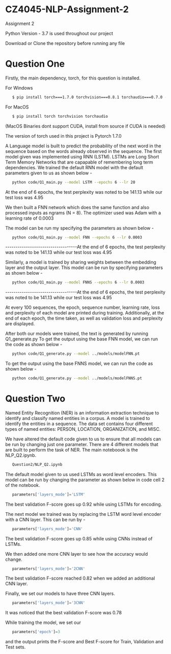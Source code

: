 # CZ4045-NLP-Assignment-2
Assignment 2

Python Version - 3.7 is used throughout our project

Download or Clone the repository before running any file

# Question One
Firstly, the main dependency, torch, for this question is installed. 

For Windows
```bash
   $ pip install torch===1.7.0 torchvision===0.8.1 torchaudio===0.7.0 -f https://download.pytorch.org/whl/torch_stable.html
```

For MacOS
```bash
   $ pip install torch torchvision torchaudio
```
(MacOS Binaries dont support CUDA, install from source if CUDA is needed)

The version of torch used in this project is Pytorch 1.7.0

A Language model is built to predict the probability of the next word in the sequence based on the words
already observed in the sequence. The first model given was implemented using RNN (LSTM). LSTMs are Long Short Term Memory 
Networks that are capapable of remembering long term dependencies. We trained the default RNN model with the default
parameters given to us as shown below - 
```bash
   python code/Q1_main.py --model LSTM --epochs 6 --lr 20
```

At the end of 6 epochs, the test perplexity was noted to be 141.13 while our test loss was 4.95

We then built a FNN network which does the same function and also processed inputs as ngrams (N = 8). The optimizer used was Adam with 
a learning rate of 0.0003

The model can be run my specifying the parameters as shown below - 
```bash
   python code/Q1_main.py --model FNN --epochs 6 --lr 0.0003
```

-----------------------------------At the end of 6 epochs, the test perplexity was noted to be 141.13 while our test loss was 4.95

Similarly, a model is trained by sharing weights between the embedding layer and the output layer. This model can be run by
specifying parameters as shown below - 
```bash
   python code/Q1_main.py --model FNNS --epochs 6 --lr 0.0003
```

-----------------------------------At the end of 6 epochs, the test perplexity was noted to be 141.13 while our test loss was 4.95

At every 100 sequences, the epoch, sequence number, learning rate, loss and perplexity of each model are printed during training. 
Additionally, at the end of each epoch, the time taken, as well as validation loss and perplexity are displayed.

After both our models were trained, the text is generated by running Q1_generate.py
To get the output using the base FNN model, we can run the code as shown below - 
```bash
   python code/Q1_generate.py --model ../models/modelFNN.pt 
```

To get the output using the base FNNS model, we can run the code as shown below - 
```bash
   python code/Q1_generate.py --model ../models/modelFNNS.pt 
```



# Question Two
Named Entity Recognition (NER) is an information extraction technique to identify and classify named entities in a corpus.
A model is trained to identify the entities in a sequence.  The data set contains four different types of named entities: PERSON, 
LOCATION, ORGANIZATION, and MISC. 

We have altered the default code given to us to ensure that all models can be run by changing just one parameter. There are 4 different models that are built to perform the task of NER. The main noteboook is the NLP_Q2.ipynb.
```bash
   Question2/NLP_Q2.ipynb
```

The default model given to us used LSTMs as word level encoders. This model can be run by changing the parameter as shown below in code 
cell 2 of the notebook. 

```python
   parameters['layers_mode']='LSTM'
```
The best validation F-score goes up 0.92 while using LSTMs for encoding. 


The next model we trained was by replacing the LSTM word level encoder with a CNN layer. This can be run by - 
```python
   parameters['layers_mode']='CNN'
```
The best validation F-score goes up 0.85 while using CNNs instead of LSTMs.


We then added one more CNN layer to see how the accuracy would change. 
```python
   parameters['layers_mode']='2CNN'
```
The best validation F-score reached 0.82 when we added an additional CNN layer. 


Finally, we set our models to have three CNN layers.
```python
   parameters['layers_mode']='3CNN'
```
It was noticed that the best validation F-score was 0.78

While training the model, we set our 
```python
   parameters['epoch']=3
```
and the output prints the F-score and Best F-score for Train, Validation and Test sets.




